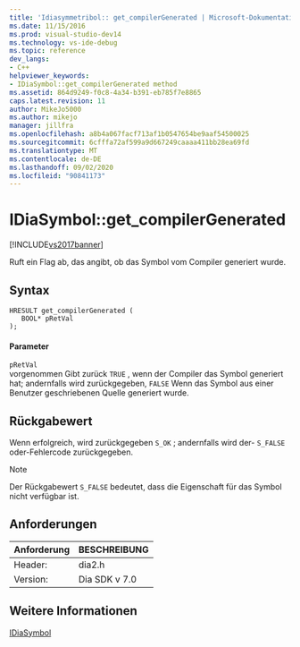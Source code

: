 ```yaml
---
title: 'Idiasymmetribol:: get_compilerGenerated | Microsoft-Dokumentation'
ms.date: 11/15/2016
ms.prod: visual-studio-dev14
ms.technology: vs-ide-debug
ms.topic: reference
dev_langs:
- C++
helpviewer_keywords:
- IDiaSymbol::get_compilerGenerated method
ms.assetid: 864d9249-f0c8-4a34-b391-eb785f7e8865
caps.latest.revision: 11
author: MikeJo5000
ms.author: mikejo
manager: jillfra
ms.openlocfilehash: a8b4a067facf713af1b0547654be9aaf54500025
ms.sourcegitcommit: 6cfffa72af599a9d667249caaaa411bb28ea69fd
ms.translationtype: MT
ms.contentlocale: de-DE
ms.lasthandoff: 09/02/2020
ms.locfileid: "90841173"
---
```

# <a name="idiasymbolget_compilergenerated"></a>IDiaSymbol::get_compilerGenerated
[!INCLUDE[vs2017banner](../../includes/vs2017banner.md)]

Ruft ein Flag ab, das angibt, ob das Symbol vom Compiler generiert wurde.  
  
## <a name="syntax"></a>Syntax  
  
```cpp#  
HRESULT get_compilerGenerated (   
   BOOL* pRetVal  
);  
```  
  
#### <a name="parameters"></a>Parameter  
 `pRetVal`  
 vorgenommen Gibt zurück `TRUE` , wenn der Compiler das Symbol generiert hat; andernfalls wird zurückgegeben, `FALSE` Wenn das Symbol aus einer Benutzer geschriebenen Quelle generiert wurde.  
  
## <a name="return-value"></a>Rückgabewert  
 Wenn erfolgreich, wird zurückgegeben `S_OK` ; andernfalls wird der- `S_FALSE` oder-Fehlercode zurückgegeben.  
  
> [!NOTE]
> Der Rückgabewert `S_FALSE` bedeutet, dass die Eigenschaft für das Symbol nicht verfügbar ist.  
  
## <a name="requirements"></a>Anforderungen  
  
|Anforderung|BESCHREIBUNG|  
|-----------------|-----------------|  
|Header:|dia2.h|  
|Version:|Dia SDK v 7.0|  
  
## <a name="see-also"></a>Weitere Informationen  
 [IDiaSymbol](../../debugger/debug-interface-access/idiasymbol.md)

